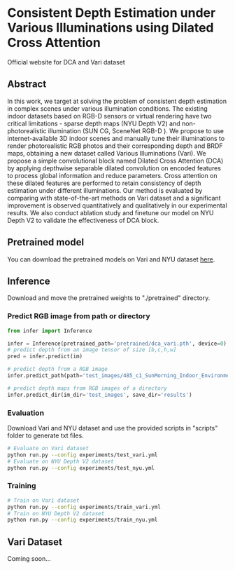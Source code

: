 # Consistent Depth Estimation under Various Illuminations using Dilated Cross Attention

Official website for DCA and Vari dataset

## Abstract
In this work, we target at solving the problem of consistent depth estimation in complex scenes under various illumination conditions. The existing indoor datasets based on RGB-D sensors or virtual rendering have two critical limitations - sparse depth maps (NYU Depth V2) and non-photorealistic illumination (SUN CG, SceneNet RGB-D ). We propose to use internet-available 3D indoor scenes and manually tune their illuminations to render photorealistic RGB photos and their corresponding depth and BRDF maps, obtaining a new dataset called Various Illuminations (Vari). We propose a simple convolutional block named Dilated Cross Attention (DCA) by applying depthwise separable dilated convolution on encoded features to process global information and reduce parameters. Cross attention on these dilated features are performed to retain consistency of depth estimation under different illuminations. Our method is evaluated by comparing with state-of-the-art methods on Vari dataset and a significant improvement is observed quantitatively and qualitatively in our experimental results. We also conduct ablation study and finetune our model on NYU Depth V2 to validate the effectiveness of DCA block.

## Pretrained model
You can download the pretrained models on Vari and NYU dataset [here](https://1drv.ms/u/s!Al8Z5hpFSN2xgo4TG_mgioTtbLSRTg?e=t8XeqE).

## Inference
Download and move the pretrained weights to "./pretrained" directory.
### Predict RGB image from path or directory
```python
from infer import Inference

infer = Inference(pretrained_path='pretrained/dca_vari.pth', device=0)
# predict depth from an image tensor of size [b,c,h,w]
pred = infer.predict(im)

# predict depth from a RGB image
infer.predict_path(path='test_images/485_c1_SunMorning_Indoor_Environment0188.jpg')

# predict depth maps from RGB images of a directory
infer.predict_dir(im_dir='test_images', save_dir='results')
```

### Evaluation
Download Vari and NYU dataset and use the provided scripts in "scripts" folder to generate txt files.
```bash
# Evaluate on Vari dataset
python run.py --config experiments/test_vari.yml
# Evaluate on NYU Depth V2 dataset
python run.py --config experiments/test_nyu.yml
```

### Training
```bash
# Train on Vari dataset
python run.py --config experiments/train_vari.yml
# Train on NYU Depth V2 dataset
python run.py --config experiments/train_nyu.yml
```

## Vari Dataset
Coming soon...
